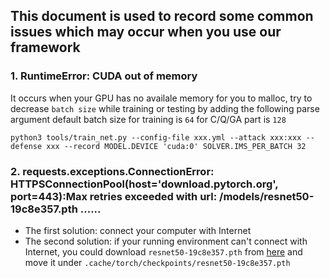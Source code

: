 

## This document is used to record some common issues which may occur when you use our framework


### 1. **RuntimeError: CUDA out of memory**

It occurs when your GPU has no availale memory for you to malloc, try to decrease `batch size` while training or testing by adding the following parse argument
default batch size for training is `64` for C/Q/GA part is `128`
```
python3 tools/train_net.py --config-file xxx.yml --attack xxx:xxx --defense xxx --record MODEL.DEVICE 'cuda:0' SOLVER.IMS_PER_BATCH 32
```
### 2. **requests.exceptions.ConnectionError: HTTPSConnectionPool(host='download.pytorch.org', port=443):Max retries exceeded with url: /models/resnet50-19c8e357.pth ......**
- The first solution: connect your computer with Internet
- The second solution: if your running environment can't connect with Internet, you could download `resnet50-19c8e357.pth` from [here]() and move it under `.cache/torch/checkpoints/resnet50-19c8e357.pth`